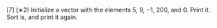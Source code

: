 [7] (∗2) Initialize a vector<int> with the elements 5, 9, −1, 200, and 0. Print it. Sort is, and print it
again.
